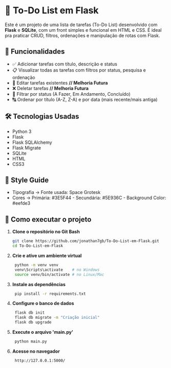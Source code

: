 # 📝 To-Do List em Flask

Este é um projeto de uma lista de tarefas (To-Do List) desenvolvido com **Flask** e **SQLite**, com um front simples e funcional em HTML e CSS. É ideal pra praticar CRUD, filtros, ordenações e manipulação de rotas com Flask.

## 📌 Funcionalidades

- ✅ Adicionar tarefas com título, descrição e status
- 📋 Visualizar todas as tarefas com filtros por status, pesquisa e ordenação
- 📝 Editar tarefas existentes **// Melhoria Futura**
- ❌ Deletar tarefas **// Melhoria Futura**
- 🔎 Filtrar por status (A Fazer, Em Andamento, Concluído)
- 🔠 Ordenar por título (A-Z, Z-A) e por data (mais recente/mais antiga)

## 🛠️ Tecnologias Usadas
- Python 3
- Flask
- Flask SQLAlchemy
- Flask Migrate
- SQLite
- HTML
- CSS3 

## 🎨 Style Guide
- Tipografia -> Fonte usada: Space Grotesk
- Cores -> Primária: #3E5F44 - Secundária: #5E936C - Background Color: #eefde3

## 🚀 Como executar o projeto

1. **Clone o repositório no Git Bash**
   ```bash
   git clone https://github.com/jonathan7gb/To-Do-List-em-Flask.git
   cd To-Do-List-em-Flask
   ```
   
2. **Crie e ative um ambiente virtual**
   ```bash
    python -m venv venv
    venv\Scripts\activate    # no Windows
    source venv/bin/activate # no Linux/Mac
   ```
   
3. **Instale as dependências**
   ```bash
    pip install -r requirements.txt
   ```
   
4. **Configure o banco de dados**
   ```bash
    flask db init
    flask db migrate -m "Criação inicial"
    flask db upgrade
   ```
   
5. **Execute o arquivo 'main.py'**
   ```bash
    python main.py
   ```
   
6. **Acesse no navegador**
   ```bash
    http://127.0.0.1:5000/
   ```

